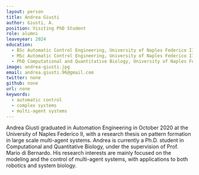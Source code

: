 ```yaml
---
layout: person
title: Andrea Giusti
author: Giusti, A.
position: Visiting PhD Student
role: alumni
leaveyear: 2024
education:
  - BSc Automatic Control Engineering, University of Naples Federico II, 2015-2018
  - MSc Automatic Control Engineering, University of Naples Federico II, 2018-2020
  - PhD Computational and Quantitative Biology, University of Naples Federico II, 2020-ongoing
image: andrea-giusti.jpg
email: andrea.giusti.96@gmail.com
twitter: none
github: none
url: none
keywords:
  - automatic control
  - complex systems
  - multi-agent systems
---
```

Andrea Giusti graduated in Automation Engineering in October 2020 at the University of Naples Federico II, with a research thesis on pattern formation in large scale multi-agent systems. Andrea is currently a Ph.D. student in Computational and Quantitative Biology, under the supervision of Prof. Mario di Bernardo.  His research interests are mainly focused on the modeling and the control of multi-agent systems, with applications to both robotics and system biology.

